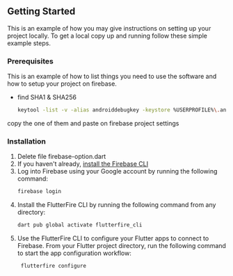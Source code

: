 <!-- GETTING STARTED -->
## Getting Started

This is an example of how you may give instructions on setting up your project locally.
To get a local copy up and running follow these simple example steps.

### Prerequisites

This is an example of how to list things you need to use the software and how to setup your project on firebase.
* find SHA1 & SHA256
  ```sh
  keytool -list -v -alias androiddebugkey -keystore %USERPROFILE%\.android\debug.keystore
  ```

copy the one of them and paste on firebase project settings


### Installation
1. Delete file firebase-option.dart 
2. If you haven't already, [install the Firebase CLI](https://firebase.google.com/docs/cli#setup_update_cli)
3. Log into Firebase using your Google account by running the following command:
   ```sh
   firebase login

4. Install the FlutterFire CLI by running the following command from any directory:
   ```sh
   dart pub global activate flutterfire_cli

5. Use the FlutterFire CLI to configure your Flutter apps to connect to Firebase.
   From your Flutter project directory, run the following command to start the app configuration workflow:
   ```sh
    flutterfire configure


